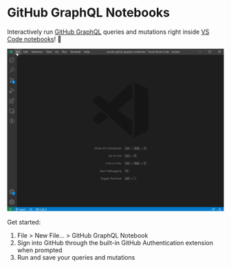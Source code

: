 # GitHub GraphQL Notebooks

Interactively run [GitHub GraphQL](https://docs.github.com/en/graphql) queries and mutations right inside [VS Code notebooks](https://code.visualstudio.com/api/extension-guides/notebook)! 📓

<img src='./images/github-graphql.gif'>

Get started:
1. File > New File... > GitHub GraphQL Notebook
2. Sign into GitHub through the built-in GitHub Authentication extension when prompted
3. Run and save your queries and mutations
